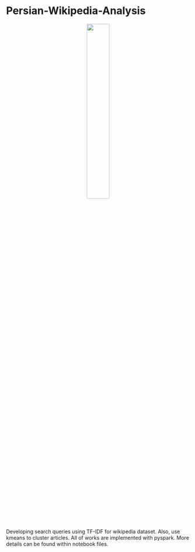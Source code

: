 # Persian-Wikipedia-Analysis
<p align="center">
    <img 
    src="https://user-images.githubusercontent.com/31289283/158360278-b0aa8d03-4cb6-4d18-b03a-fad7ec1affa3.png" 
    height=35% 
    width=35%
    >
</p>

Developing search queries using TF-IDF for wikipedia dataset. Also, use kmeans to cluster articles. All of works are implemented with pyspark. More details can be found within notebook files.
